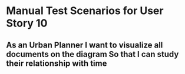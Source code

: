 # Manual Test Scenarios for User Story 10

## As an Urban Planner I want to visualize all documents on the diagram So that I can study their relationship with time
